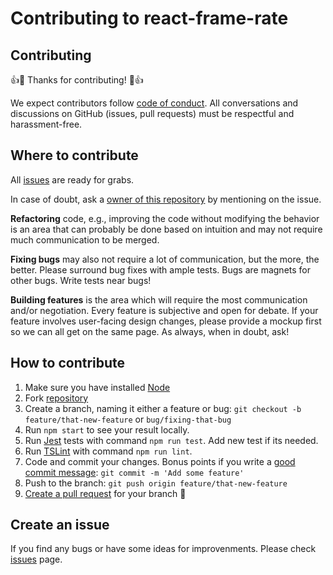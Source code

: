 # Contributing to react-frame-rate

## Contributing

👍🎉 Thanks for contributing! 🎉👍

We expect contributors follow [code of conduct](CODE_OF_CONDUCT.md).
All conversations and discussions on GitHub (issues, pull requests) must be respectful and harassment-free.

## Where to contribute

All [issues](https://github.com/stesel/react-frame-rate/issues) are ready for grabs.

In case of doubt, ask a [owner of this repository](https://github.com/stesel) by mentioning on the issue.

**Refactoring** code, e.g., improving the code without modifying the behavior is an area that can probably be done based on intuition and may not require much communication to be merged.

**Fixing bugs** may also not require a lot of communication, but the more, the better. Please surround bug fixes with ample tests. Bugs are magnets for other bugs. Write tests near bugs!

**Building features** is the area which will require the most communication and/or negotiation. Every feature is subjective and open for debate. If your feature involves user-facing design changes, please provide a mockup first so we can all get on the same page. As always, when in doubt, ask!

## How to contribute

1. Make sure you have installed [Node](https://nodejs.org/en/download/)
2. Fork [repository](https://github.com/stesel/react-frame-rate/fork)
3. Create a branch, naming it either a feature or bug: `git checkout -b feature/that-new-feature` or `bug/fixing-that-bug`
4. Run `npm start` to see your result locally.
5. Run [Jest](https://jestjs.io/) tests with command `npm run test`. Add new test if its needed.
6. Run [TSLint](https://palantir.github.io/tslint/) with command `npm run lint`.
3. Code and commit your changes. Bonus points if you write a [good commit message](https://chris.beams.io/posts/git-commit/): `git commit -m 'Add some feature'`
4. Push to the branch: `git push origin feature/that-new-feature`
5. [Create a pull request](https://github.com/stesel/react-frame-rate/pulls) for your branch 🎉

## Create an issue

If you find any bugs or have some ideas for improvenments.
Please check [issues](https://github.com/stesel/react-frame-rate/issues) page.
